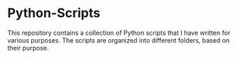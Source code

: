 # Python-Scripts
This repository contains a collection of Python scripts that I have written for various purposes. The scripts are organized into different folders, based on their purpose. 

